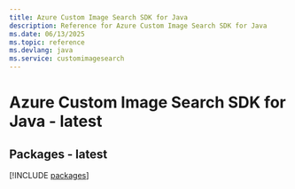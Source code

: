 ```yaml
---
title: Azure Custom Image Search SDK for Java
description: Reference for Azure Custom Image Search SDK for Java
ms.date: 06/13/2025
ms.topic: reference
ms.devlang: java
ms.service: customimagesearch
---
```

# Azure Custom Image Search SDK for Java - latest
## Packages - latest
[!INCLUDE [packages](custom-image-search-index.md)]